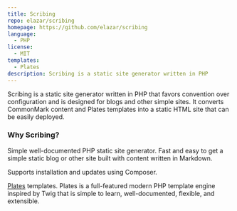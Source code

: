 ```yaml
---
title: Scribing
repo: elazar/scribing
homepage: https://github.com/elazar/scribing
language:
  - PHP
license:
  - MIT
templates:
  - Plates
description: Scribing is a static site generator written in PHP
---
```


Scribing is a static site generator written in PHP that favors convention over configuration and is designed for blogs and other simple sites. It converts CommonMark content and Plates templates into a static HTML site that can be easily deployed.

### Why Scribing?

Simple well-documented PHP static site generator. Fast and easy to get a simple static blog or other site built with content written in Markdown.

Supports installation and updates using Composer.

[Plates](http://platesphp.com/) templates. Plates is a full-featured modern PHP template engine inspired by Twig that is simple to learn, well-documented, flexible, and extensible.

